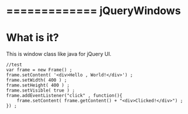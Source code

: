 =============
jQueryWindows
=============

What is it?
=============
This is window class like java for jQuery UI.

	//test
	var frame = new Frame() ;
	frame.setContent( '<div>Hello , World!</div>') ;
	frame.setWidth( 400 ) ;
	frame.setHeight( 400 ) ;
	frame.setVisible( true ) ;
	frame.addEventListener("click" , function(){
		frame.setContent( frame.getContent() + "<div>Clicked!</div>") ;
	}) ;

	